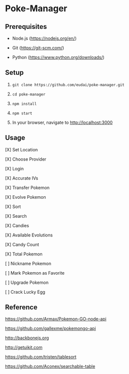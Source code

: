 # Poke-Manager


## Prerequisites

- Node.js (<https://nodejs.org/en/>)

- Git (<https://git-scm.com/>)

- Python (<https://www.python.org/downloads/>)


## Setup

1. `git clone https://github.com/eudai/poke-manager.git`

2. `cd poke-manager`

3. `npm install`

4. `npm start`

5. In your browser, navigate to <http://localhost:3000>

## Usage

[X] Set Location

[X] Choose Provider

[X] Login

[X] Accurate IVs

[X] Transfer Pokemon

[X] Evolve Pokemon

[X] Sort

[X] Search

[X] Candies

[X] Available Evolutions

[X] Candy Count

[X] Total Pokemon

[ ] Nickname Pokemon

[ ] Mark Pokemon as Favorite

[ ] Upgrade Pokemon

[ ] Crack Lucky Egg

## Reference

<https://github.com/Armax/Pokemon-GO-node-api>

<https://github.com/gallexme/pokemongo-api>

<http://backbonejs.org>

<http://getuikit.com>

<https://github.com/tristen/tablesort>

<https://github.com/Aconex/searchable-table>
